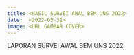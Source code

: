 ```yaml
---
title: <HASIL SURVEI AWAL BEM UNS 2022>
date:  <2022-05-31>
image: <URL GAMBAR COVER>
---
```


LAPORAN SURVEI AWAL BEM UNS 2022

